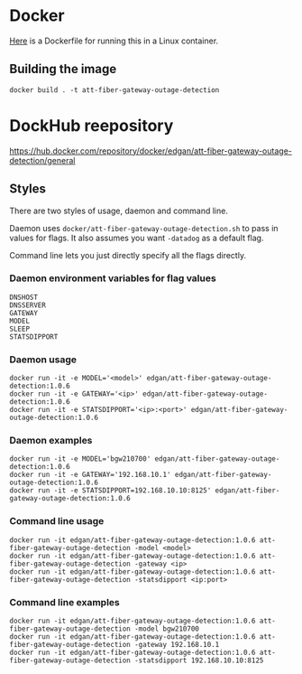 # Docker
[Here](/Dockerfile) is a Dockerfile for running this in a Linux container.

## Building the image
```
docker build . -t att-fiber-gateway-outage-detection
```

# DockHub reepository
https://hub.docker.com/repository/docker/edgan/att-fiber-gateway-outage-detection/general

## Styles
There are two styles of usage, daemon and command line.

Daemon uses `docker/att-fiber-gateway-outage-detection.sh` to pass in values for
flags. It also assumes you want `-datadog` as a default flag.

Command line lets you just directly specify all the flags directly.

### Daemon environment variables for flag values
```
DNSHOST
DNSSERVER
GATEWAY
MODEL
SLEEP
STATSDIPPORT
```

### Daemon usage
```
docker run -it -e MODEL='<model>' edgan/att-fiber-gateway-outage-detection:1.0.6
docker run -it -e GATEWAY='<ip>' edgan/att-fiber-gateway-outage-detection:1.0.6
docker run -it -e STATSDIPPORT='<ip>:<port>' edgan/att-fiber-gateway-outage-detection:1.0.6
```

### Daemon examples
```
docker run -it -e MODEL='bgw210700' edgan/att-fiber-gateway-outage-detection:1.0.6
docker run -it -e GATEWAY='192.168.10.1' edgan/att-fiber-gateway-outage-detection:1.0.6
docker run -it -e STATSDIPPORT=192.168.10.10:8125' edgan/att-fiber-gateway-outage-detection:1.0.6
```


### Command line usage
```
docker run -it edgan/att-fiber-gateway-outage-detection:1.0.6 att-fiber-gateway-outage-detection -model <model>
docker run -it edgan/att-fiber-gateway-outage-detection:1.0.6 att-fiber-gateway-outage-detection -gateway <ip>
docker run -it edgan/att-fiber-gateway-outage-detection:1.0.6 att-fiber-gateway-outage-detection -statsdipport <ip:port>
```

### Command line examples
```
docker run -it edgan/att-fiber-gateway-outage-detection:1.0.6 att-fiber-gateway-outage-detection -model bgw210700
docker run -it edgan/att-fiber-gateway-outage-detection:1.0.6 att-fiber-gateway-outage-detection -gateway 192.168.10.1
docker run -it edgan/att-fiber-gateway-outage-detection:1.0.6 att-fiber-gateway-outage-detection -statsdipport 192.168.10.10:8125
```
